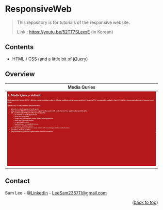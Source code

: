 # ResponsiveWeb
> This repository is for tutorials of the responsive website.
>
> Link : https://youtu.be/52TT7SLexxE (in Korean)

<!-- CONTENTS -->
## Contents
* HTML / CSS (and a little bit of jQuery)

<!-- OVERVIEW -->
## Overview

|  Media Quries  |
|-----------------|
|![](./images/media_query.gif) |


<!-- CONTACT -->
## Contact

Sam Lee - [@LinkedIn](https://www.linkedin.com/in/sam-lee-dev/) - LeeSam235711@gmail.com


<p align="right">(<a href="#top">back to top</a>)</p>
